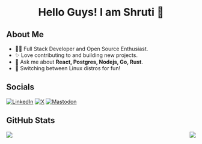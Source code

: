 <h1 align="center">Hello Guys! I am Shruti 👋</h1>

## About Me
- 👩‍💻 Full Stack Developer and Open Source Enthusiast. <br>
- ✨ Love contributing to and building new projects.<br>
- 💬 Ask me about **React, Postgres, Nodejs, Go, Rust**.
- 🐧 Switching between Linux distros for fun!

## Socials
<a href="https://linkedin.com/in/shruti-sharma-26a34b230"><img src="https://img.shields.io/badge/LinkedIn-%230077B5.svg?logo=linkedin&logoColor=white" alt="LinkedIn"></a> 
<a href="https://x.com/shsharma02"><img src="https://img.shields.io/badge/X-black.svg?logo=X&logoColor=white" alt="X"></a> 
<a href="https://mastodon.social/@@shsharma02"><img src="https://img.shields.io/badge/-MASTODON-%232B90D9?style=for-the-badge&logo=mastodon&logoColor=white" alt="Mastodon"></a> 


## GitHub Stats
<div style="display: flex; flex-direction: row; justify-content: space-between;">
  <img src="https://github-readme-stats.vercel.app/api?username=shruti2522&theme=midnight-purple&hide_border=false&include_all_commits=false&count_private=false" />
  <img src="https://github-readme-stats.vercel.app/api/top-langs/?username=shruti2522&theme=midnight-purple&hide_border=false&include_all_commits=false&count_private=false&layout=compact" />
</div>



